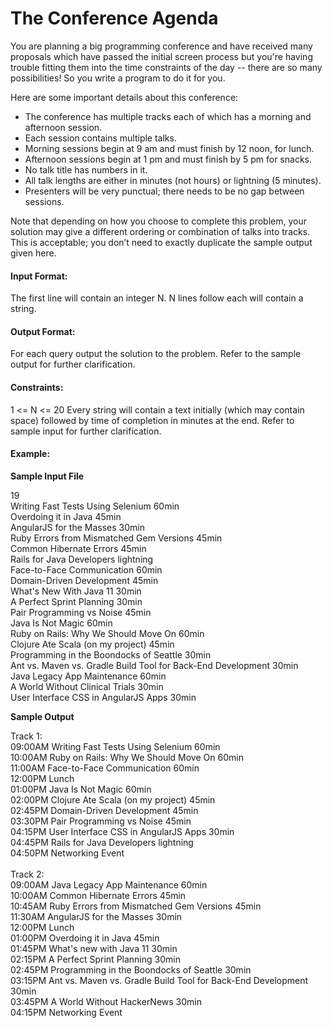 # The Conference Agenda

You are planning a big programming conference and have received many proposals which have passed the initial screen process but you're having trouble fitting them into the time constraints of the day -- there are so many possibilities! So you write a program to do it for you.

Here are some important details about this conference:
*	The conference has multiple tracks each of which has a morning and afternoon session.
*	Each session contains multiple talks.
*	Morning sessions begin at 9 am and must finish by 12 noon, for lunch.
*	Afternoon sessions begin at 1 pm and must finish by 5 pm for snacks.
*	No talk title has numbers in it.
*	All talk lengths are either in minutes (not hours) or lightning (5 minutes).
*	Presenters will be very punctual; there needs to be no gap between sessions.

Note that depending on how you choose to complete this problem, your solution may give a different ordering or combination of talks into tracks. This is acceptable; you don’t need to exactly duplicate the sample output given here.

#### Input Format:

The first line will contain an integer N. N lines follow each will contain a string.

#### Output Format:

For each query output the solution to the problem. Refer to the sample output for further clarification.

#### Constraints:

1 <= N <= 20
Every string will contain a text initially (which may contain space) followed by time of completion in minutes at the end. Refer to sample input for further clarification.

####  Example:
**Sample Input File**

19 <br/>
Writing Fast Tests Using Selenium 60min <br/>
Overdoing it in Java 45min <br/>
AngularJS for the Masses 30min <br/>
Ruby Errors from Mismatched Gem Versions 45min <br/>
Common Hibernate Errors 45min <br/>
Rails for Java Developers lightning <br/>
Face-to-Face Communication 60min <br/>
Domain-Driven Development 45min <br/>
What's New With Java 11 30min <br/>
A Perfect Sprint Planning 30min <br/>
Pair Programming vs Noise 45min <br/>
Java Is Not Magic 60min <br/>
Ruby on Rails: Why We Should Move On 60min <br/>
Clojure Ate Scala (on my project) 45min <br/>
Programming in the Boondocks of Seattle 30min <br/>
Ant vs. Maven vs. Gradle Build Tool for Back-End Development 30min <br/>
Java Legacy App Maintenance 60min <br/>
A World Without Clinical Trials 30min <br/>
User Interface CSS in AngularJS Apps 30min <br/>

**Sample Output**

Track 1: <br/>
09:00AM Writing Fast Tests Using Selenium 60min <br/>
10:00AM Ruby on Rails: Why We Should Move On 60min <br/>
11:00AM Face-to-Face Communication 60min <br/>
12:00PM Lunch <br/>
01:00PM Java Is Not Magic 60min <br/>
02:00PM Clojure Ate Scala (on my project) 45min <br/>
02:45PM Domain-Driven Development 45min <br/>
03:30PM Pair Programming vs Noise 45min <br/>
04:15PM User Interface CSS in AngularJS Apps 30min <br/>
04:45PM Rails for Java Developers lightning <br/>
04:50PM Networking Event <br/> <br/>
Track 2: <br/>
09:00AM Java Legacy App Maintenance 60min <br/>
10:00AM Common Hibernate Errors 45min <br/>
10:45AM Ruby Errors from Mismatched Gem Versions 45min <br/>
11:30AM AngularJS for the Masses 30min <br/>
12:00PM Lunch <br/>
01:00PM Overdoing it in Java 45min <br/>
01:45PM What's new with Java 11 30min <br/>
02:15PM A Perfect Sprint Planning 30min <br/>
02:45PM Programming in the Boondocks of Seattle 30min <br/>
03:15PM Ant vs. Maven vs. Gradle Build Tool for Back-End Development 30min <br/>
03:45PM A World Without HackerNews 30min <br/>
04:15PM Networking Event <br/>
